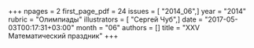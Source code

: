 +++
npages = 2
first_page_pdf = 24
issues = [ "2014_06",]
year = "2014"
rubric = "Олимпиады"
illustrators = [ "Сергей Чуб",]
date = "2017-05-03T00:17:31+03:00"
month = "06"
authors = []
title = "XXV Математический праздник"
+++
